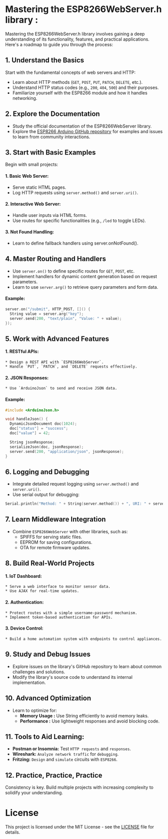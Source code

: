 # Mastering the ESP8266WebServer.h library :

Mastering the ESP8266WebServer.h library involves gaining a deep understanding of its functionality, features, and practical applications. Here's a roadmap to guide you through the process:

## 1. Understand the Basics

Start with the fundamental concepts of web servers and HTTP:

- Learn about HTTP methods (`GET`, `POST`, `PUT`, `PATCH`, `DELETE`, etc.).
- Understand HTTP status codes (e.g., `200`, `404`, `500`) and their purposes.
- Familiarize yourself with the ESP8266 module and how it handles networking.


## 2. Explore the Documentation

- Study the official documentation of the ESP8266WebServer library.
- Explore the [ESP8266 Arduino GitHub repository](https://github.com/esp8266/Arduino) for examples and issues to learn from community interactions.

## 3. Start with Basic Examples

Begin with small projects:

#### 1. Basic Web Server:

* Serve static HTML pages.
* Log HTTP requests using `server.method()` and `server.uri()`.

#### 2. Interactive Web Server:

* Handle user inputs via HTML forms.
* Use routes for specific functionalities (e.g., `/led` to toggle LEDs).

#### 3. Not Found Handling:

* Learn to define fallback handlers using server.onNotFound().


## 4. Master Routing and Handlers

* Use `server.on()` to define specific routes for `GET`, `POST`, etc.
* Implement handlers for dynamic content generation based on request parameters.
* Learn to use `server.arg()` to retrieve query parameters and form data.

#### Example:
```cpp
server.on("/submit", HTTP_POST, []() {
  String value = server.arg("key");
  server.send(200, "text/plain", "Value: " + value);
});
```

## 5. Work with Advanced Features

#### 1. RESTful APIs:
    * Design a REST API with `ESP8266WebServer`.
    * Handle `PUT`, `PATCH`, and `DELETE` requests effectively.

#### 2. JSON Responses:
    * Use `ArduinoJson` to send and receive JSON data.

#### Example:

```cpp
#include <ArduinoJson.h>

void handleJson() {
  DynamicJsonDocument doc(1024);
  doc["status"] = "success";
  doc["value"] = 42;

  String jsonResponse;
  serializeJson(doc, jsonResponse);
  server.send(200, "application/json", jsonResponse);
}
```

## 6. Logging and Debugging

* Integrate detailed request logging using `server.method()` and `server.uri()`.
* Use serial output for debugging:
```cpp
Serial.println("Method: " + String(server.method()) + ", URI: " + server.uri());
```

## 7. Learn Middleware Integration

* Combine `ESP8266WebServer` with other libraries, such as:
    * SPIFFS for serving static files.
    * EEPROM for saving configurations.
    * OTA for remote firmware updates.

## 8. Build Real-World Projects

#### 1. IoT Dashboard:

    * Serve a web interface to monitor sensor data.
    * Use AJAX for real-time updates.

#### 2. Authentication:

    * Protect routes with a simple username-password mechanism.
    * Implement token-based authentication for APIs.

#### 3. Device Control:
    * Build a home automation system with endpoints to control appliances.

## 9. Study and Debug Issues

* Explore issues on the library's GitHub repository to learn about common challenges and solutions.
* Modify the library's source code to understand its internal implementation.

## 10. Advanced Optimization

- Learn to optimize for:
    * **Memory Usage :** Use String efficiently to avoid memory leaks.
    * **Performance :** Use lightweight responses and avoid blocking code.

## 11. Tools to Aid Learning:

* **Postman or Insomnia:** Test `HTTP requests` and `responses`.
* **Wireshark:** `Analyze network traffic` for `debugging`.
* **Fritzing:** `Design` and `simulate` circuits with `ESP8266`.
<!-- [CLICK_ME_TO_Download_Fritzing_for_free](https://goaibox.com/a-sl/7JkXFsRk67) -->

## 12. Practice, Practice, Practice
Consistency is key. Build multiple projects with increasing complexity to solidify your understanding.

# License

This project is licensed under the MIT License - see the [LICENSE](./LICENSE) file for details.
